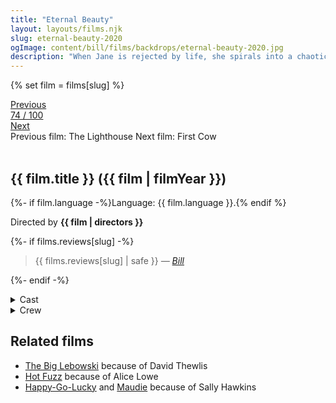```yaml
---
title: "Eternal Beauty"
layout: layouts/films.njk
slug: eternal-beauty-2020
ogImage: content/bill/films/backdrops/eternal-beauty-2020.jpg
description: "When Jane is rejected by life, she spirals into a chaotic, schizophrenic world where love and normality collide with humorous consequences."
---
```


{% set film = films[slug] %}

<nav class="films">
  <div class="prev">
    <a href="../the-lighthouse-2019"><i class="fa-solid fa-chevron-left fa-xs"></i> Previous</a>
  </div>
  <div>
    <a class="simple" href="../">74 / 100</a>
  </div>
  <div class="next">
    <a href="../first-cow-2020">Next <i class="fa-solid fa-chevron-right fa-xs"></i></a>
  </div>
  <div class="hint">
    <span class="prev-hint">
      <span class="sr-only">Previous film:</span>
      The Lighthouse
    </span>
    <span class="next-hint">
      <span class="sr-only">Next film:</span>
      First Cow
    </span>
  </div>
</nav>

<article class="film slug-eternal-beauty-2020">
  <div class="backdrop-and-poster">
    <img class="poster" src="../films/posters/{{ slug }}.jpg" alt="">
    <img class="backdrop" src="../films/backdrops/{{ slug }}.jpg" alt="">
  </div>

  <h1>{{ film.title }} ({{ film | filmYear }})</h1>

  <p>
    {%- if film.language -%}Language: {{ film.language }}.{% endif %}
    
  </p>

  <p class="director">
    Directed by <strong>{{ film | directors }}</strong>
  </p>

  {%- if films.reviews[slug] -%}
    <blockquote> 
      {{ films.reviews[slug] | safe }} <em>—&nbsp;<a href="/bill">Bill</a></em>
    </blockquote> 
  {%- endif -%}

  <section class="film-detail">
    <div>
      <details>
        <summary>
          <i class="fa-solid fa-masks-theater"></i>
          Cast
        </summary>
        <ul>
          {%- for cast in film.credits.cast -%}
            <li>
              {{ cast.name }} as <em>{{ cast.character }}</em>
            </li>
          {%- endfor -%}
        </ul>
      </details>
      <details>
        <summary>
          <i class="fa-solid fa-clapperboard"></i>
          Crew
        </summary>
        <ul>
          {%- for crew in film.credits.crew -%}
            <li>
              {{ crew.name }} &mdash; <em>{{ crew.job }}</em>
            </li>
          {%- endfor -%}
        </ul>
      </details>
    </div>
  </section>

  <section class="related-films">
  <h2>Related films</h2>
  <ul>
    <li><a href="../the-big-lebowski-1998">The Big Lebowski</a> because of David Thewlis</li>
<li><a href="../hot-fuzz-2007">Hot Fuzz</a> because of Alice Lowe</li>
<li><a href="../happygolucky-2008">Happy-Go-Lucky</a> and <a href="../maudie-2016">Maudie</a> because of Sally Hawkins</li>
  </ul>
</section>

</article>
